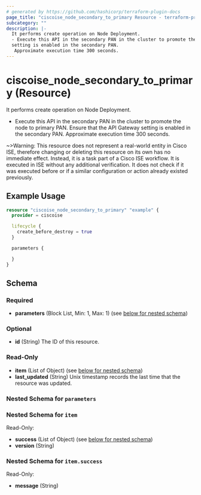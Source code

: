 ```yaml
---
# generated by https://github.com/hashicorp/terraform-plugin-docs
page_title: "ciscoise_node_secondary_to_primary Resource - terraform-provider-ciscoise"
subcategory: ""
description: |-
  It performs create operation on Node Deployment.
  - Execute this API in the secondary PAN in the cluster to promote the node to primary PAN.  Ensure that the API Gateway
  setting is enabled in the secondary PAN.
   Approximate execution time 300 seconds.
---
```


# ciscoise_node_secondary_to_primary (Resource)

It performs create operation on Node Deployment.
- Execute this API in the secondary PAN in the cluster to promote the node to primary PAN.  Ensure that the API Gateway
setting is enabled in the secondary PAN.
 Approximate execution time 300 seconds.

~>Warning: This resource does not represent a real-world entity in Cisco ISE, therefore changing or deleting this resource on its own has no immediate effect. Instead, it is a task part of a Cisco ISE workflow. It is executed in ISE without any additional verification. It does not check if it was executed before or if a similar configuration or action already existed previously.

## Example Usage

```terraform
resource "ciscoise_node_secondary_to_primary" "example" {
  provider = ciscoise

  lifecycle {
    create_before_destroy = true
  }

  parameters {

  }
}
```

<!-- schema generated by tfplugindocs -->
## Schema

### Required

- **parameters** (Block List, Min: 1, Max: 1) (see [below for nested schema](#nestedblock--parameters))

### Optional

- **id** (String) The ID of this resource.

### Read-Only

- **item** (List of Object) (see [below for nested schema](#nestedatt--item))
- **last_updated** (String) Unix timestamp records the last time that the resource was updated.

<a id="nestedblock--parameters"></a>
### Nested Schema for `parameters`


<a id="nestedatt--item"></a>
### Nested Schema for `item`

Read-Only:

- **success** (List of Object) (see [below for nested schema](#nestedobjatt--item--success))
- **version** (String)

<a id="nestedobjatt--item--success"></a>
### Nested Schema for `item.success`

Read-Only:

- **message** (String)


